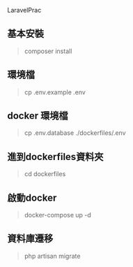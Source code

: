 LaravelPrac
## 基本安裝
>composer install

## 環境檔
>cp .env.example .env

## docker 環境檔
>cp .env.database ./dockerfiles/.env

## 進到dockerfiles資料夾
>cd dockerfiles

## 啟動docker
>docker-compose up -d

## 資料庫遷移
>php artisan migrate
